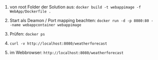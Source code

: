 1) von root Folder der Solution aus:
`docker build -t webappimage -f WebApp/Dockerfile .`

2) Start als Deamon / Port mapping beachten:
`docker run -d -p 8080:80 --name webappcontainer webappimage`

3) Prüfen:
`docker ps`

4) `curl -v http://localhost:8080/weatherforecast`

5) im Webbrowser: `http://localhost:8080/weatherforecast`
